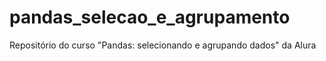 # pandas_selecao_e_agrupamento
Repositório do curso "Pandas: selecionando e agrupando dados" da Alura
